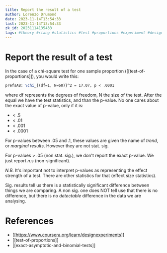 ```yaml
---
title: Report the result of a test
author: Lorenzo Drumond
date: 2023-11-14T13:54:33
last: 2023-11-14T13:54:33
zk_id: 20231114135433
tags: #theory #rlang #statistics #test #proportions #experiment #design #week2 #coursera #designing_running_and_analyzing_experiments
---
```



# Report the result of a test
In the case of a chi-square test for one sample proportion ([[test-of-proportions]]), you would write this:

```latex
prefsAB: \chi_{(df=1, N=60)}^2 = 17.07, p < .0001
```

where df represents the degrees of freedom, N the size of the test. After the equal we have the test statistics, and than the p-value. No one cares about the exact value of p-value, only if it is:

- < .5
- < .01
- < .001
- < .0001

For p-values between .05 and .1, these values are given the name of _trend_, or _marginal results_. However they are not stat. sig.

For p-values > .05 (non stat. sig.), we don't report the exact p-value. We just report _n.s_ (non-significant).

*N.B.* It's important not to interpret p-values as representing the effect strength of a test. There are other statistics for that (effect size statistics).

Sig. results tell us there is a statistically significant difference between things we are comparing. A non sig. one does NOT tell use that there is no difference, but there is no _detectable_ difference in the data we are analysing.

# References
- [[https://www.coursera.org/learn/designexperiments]]
- [[test-of-proportions]]
- [[exact-asymptotic-and-binomial-tests]]

